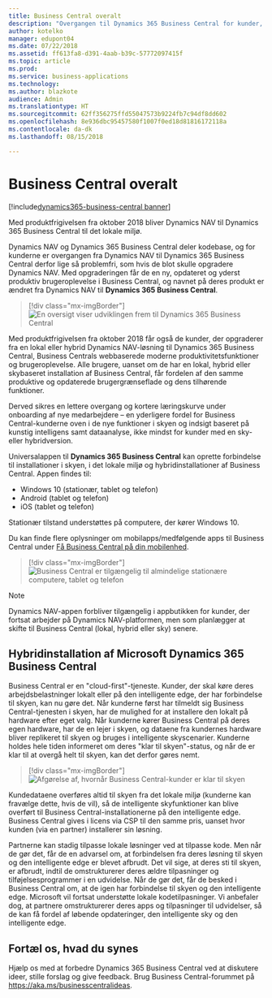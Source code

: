 ```yaml
---
title: Business Central overalt
description: "Overgangen til Dynamics 365 Business Central for kunder, der kører Dynamics NAV, er lige så problemfri, som hvis de blot skulle opgradere til Dynamics NAV."
author: kotelko
manager: edupont04
ms.date: 07/22/2018
ms.assetid: ff613fa8-d391-4aab-b39c-57772097415f
ms.topic: article
ms.prod: 
ms.service: business-applications
ms.technology: 
ms.author: blazkote
audience: Admin
ms.translationtype: HT
ms.sourcegitcommit: 62ff356275ffd55047573b9224fb7c94df8dd602
ms.openlocfilehash: 8e936dbc95457580f1007f0ed18d81816172118a
ms.contentlocale: da-dk
ms.lasthandoff: 08/15/2018

---
```

#  <a name="business-central-everywhere"></a>Business Central overalt

[!include[dynamics365-business-central banner](../includes/dynamics365-business-central.md)]



Med produktfrigivelsen fra oktober 2018 bliver Dynamics NAV til Dynamics 365 Business Central til det lokale miljø.  

Dynamics NAV og Dynamics 365 Business Central deler kodebase, og for kunderne er overgangen fra Dynamics NAV til Dynamics 365 Business Central derfor lige så problemfri, som hvis de blot skulle opgradere Dynamics NAV. Med opgraderingen får de en ny, opdateret og yderst produktiv brugeroplevelse i Business Central, og navnet på deres produkt er ændret fra Dynamics NAV til **Dynamics 365 Business Central**.  

> [!div class="mx-imgBorder"]
> ![](media/dynamics-nav-transitions-dynamics365-business-central-premises-1.png "En oversigt viser udviklingen frem til Dynamics 365 Business Central")

Med produktfrigivelsen fra oktober 2018 får også de kunder, der opgraderer fra en lokal eller hybrid Dynamics NAV-løsning til Dynamics 365 Business Central, Business Centrals webbaserede moderne produktivitetsfunktioner og brugeroplevelse. Alle brugere, uanset om de har en lokal, hybrid eller skybaseret installation af Business Central, får fordelen af den samme produktive og opdaterede brugergrænseflade og dens tilhørende funktioner.  

Derved sikres en lettere overgang og kortere læringskurve under onboarding af nye medarbejdere – en yderligere fordel for Business Central-kunderne oven i de nye funktioner i skyen og indsigt baseret på kunstig intelligens samt dataanalyse, ikke mindst for kunder med en sky- eller hybridversion.

Universalappen til **Dynamics 365 Business Central** kan oprette forbindelse til installationer i skyen, i det lokale miljø og hybridinstallationer af Business Central. Appen findes til:

-   Windows 10 (stationær, tablet og telefon)
-   Android (tablet og telefon)
-   iOS (tablet og telefon)  

Stationær tilstand understøttes på computere, der kører Windows 10.

Du kan finde flere oplysninger om mobilapps/medfølgende apps til Business Central under [Få Business Central på din mobilenhed](https://docs.microsoft.com/dynamics365/business-central/install-mobile-app).

> [!div class="mx-imgBorder"]
> ![](media/bc-everywhere.png "Business Central er tilgængelig til almindelige stationære computere, tablet og telefon")

> [!NOTE]
> Dynamics NAV-appen forbliver tilgængelig i appbutikken for kunder, der fortsat arbejder på Dynamics NAV-platformen, men som planlægger at skifte til Business Central (lokal, hybrid eller sky) senere.  

## <a name="microsoft-dynamics-365-business-central-hybrid-deployment"></a>Hybridinstallation af Microsoft Dynamics 365 Business Central

Business Central er en "cloud-first"-tjeneste. Kunder, der skal køre deres arbejdsbelastninger lokalt eller på den intelligente edge, der har forbindelse til skyen, kan nu gøre det. Når kunderne først har tilmeldt sig Business Central-tjenesten i skyen, har de mulighed for at installere den lokalt på hardware efter eget valg. Når kunderne kører Business Central på deres egen hardware, har de en lejer i skyen, og dataene fra kundernes hardware bliver replikeret til skyen og bruges i intelligente skyscenarier. Kunderne holdes hele tiden informeret om deres "klar til skyen"-status, og når de er klar til at overgå helt til skyen, kan det derfor gøres nemt.  

> [!div class="mx-imgBorder"]
> ![](media/dynamics365-business-central-available-premises-1.png "Afgørelse af, hvornår Business Central-kunder er klar til skyen")

Kundedataene overføres altid til skyen fra det lokale miljø (kunderne kan fravælge dette, hvis de vil), så de intelligente skyfunktioner kan blive overført til Business Central-installationerne på den intelligente edge. Business Central gives i licens via CSP til den samme pris, uanset hvor kunden (via en partner) installerer sin løsning.  

Partnerne kan stadig tilpasse lokale løsninger ved at tilpasse kode. Men når de gør det, får de en advarsel om, at forbindelsen fra deres løsning til skyen og den intelligente edge er blevet afbrudt. Det vil sige, at deres sti til skyen, er afbrudt, indtil de omstrukturerer deres ældre tilpasninger og tilføjelsesprogrammer i en udvidelse. Når de gør det, får de besked i Business Central om, at de igen har forbindelse til skyen og den intelligente edge. Microsoft vil fortsat understøtte lokale kodetilpasninger. Vi anbefaler dog, at partnere omstrukturerer deres apps og tilpasninger til udvidelser, så de kan få fordel af løbende opdateringer, den intelligente sky og den intelligente edge.  

<!--
### Who uses these features
These features are intended for all users and are available without any additional setup.
## Status
### Availability (current availability)
Cloud, on-premises, hybrid
### Regional availability
No regional restrictions. Available in all supported markets for Dynamics 365 Business Central.
-->

## <a name="tell-us-what-you-think"></a>Fortæl os, hvad du synes
Hjælp os med at forbedre Dynamics 365 Business Central ved at diskutere ideer, stille forslag og give feedback. Brug Business Central-forummet på https://aka.ms/businesscentralideas.

